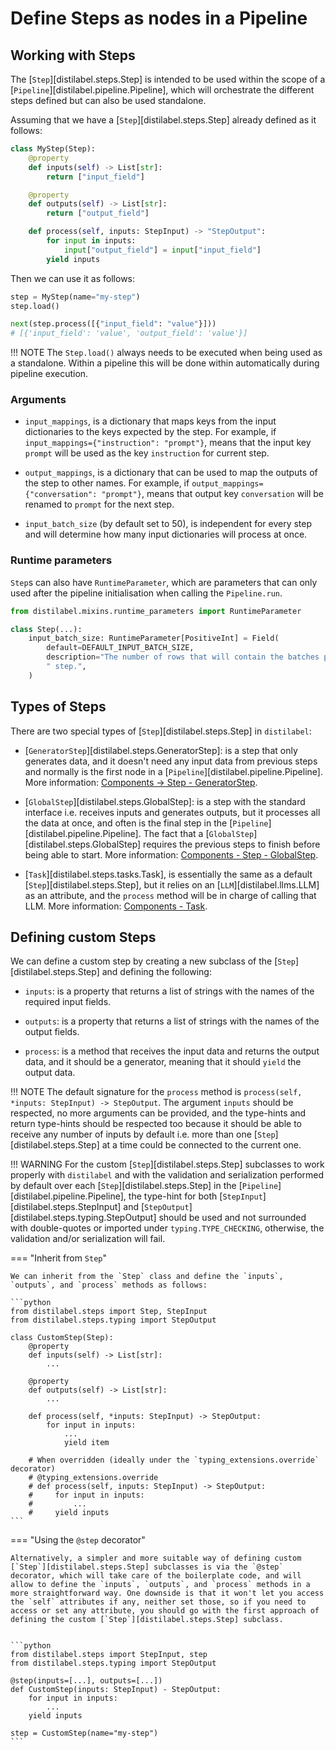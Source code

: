 # Define Steps as nodes in a Pipeline

## Working with Steps

The [`Step`][distilabel.steps.Step] is intended to be used within the scope of a [`Pipeline`][distilabel.pipeline.Pipeline], which will orchestrate the different steps defined but can also be used standalone.

Assuming that we have a [`Step`][distilabel.steps.Step] already defined as it follows:

```python
class MyStep(Step):
    @property
    def inputs(self) -> List[str]:
        return ["input_field"]

    @property
    def outputs(self) -> List[str]:
        return ["output_field"]

    def process(self, inputs: StepInput) -> "StepOutput":
        for input in inputs:
            input["output_field"] = input["input_field"]
        yield inputs
```

Then we can use it as follows:

```python
step = MyStep(name="my-step")
step.load()

next(step.process([{"input_field": "value"}]))
# [{'input_field': 'value', 'output_field': 'value'}]
```
!!! NOTE
    The `Step.load()` always needs to be executed when being used as a standalone. Within a pipeline this will be done within automatically during pipeline execution.

### Arguments

- `input_mappings`, is a dictionary that maps keys from the input dictionaries to the keys expected by the step. For example, if `input_mappings={"instruction": "prompt"}`, means that the input key `prompt` will be used as the key `instruction` for current step.

- `output_mappings`, is a dictionary that can be used to map the outputs of the step to other names. For example, if `output_mappings={"conversation": "prompt"}`, means that output key `conversation` will be renamed to `prompt` for the next step.

- `input_batch_size` (by default set to 50), is independent for every step and will determine how many input dictionaries will process at once.

### Runtime parameters

`Step`s can also have `RuntimeParameter`, which are parameters that can only used after the pipeline initialisation when calling the `Pipeline.run`.

```python
from distilabel.mixins.runtime_parameters import RuntimeParameter

class Step(...):
    input_batch_size: RuntimeParameter[PositiveInt] = Field(
        default=DEFAULT_INPUT_BATCH_SIZE,
        description="The number of rows that will contain the batches processed by the"
        " step.",
    )
```

## Types of Steps

There are two special types of [`Step`][distilabel.steps.Step] in `distilabel`:

* [`GeneratorStep`][distilabel.steps.GeneratorStep]: is a step that only generates data, and it doesn't need any input data from previous steps and normally is the first node in a [`Pipeline`][distilabel.pipeline.Pipeline]. More information: [Components -> Step - GeneratorStep](./generator_step.md).

* [`GlobalStep`][distilabel.steps.GlobalStep]: is a step with the standard interface i.e. receives inputs and generates outputs, but it processes all the data at once, and often is the final step in the [`Pipeline`][distilabel.pipeline.Pipeline]. The fact that a [`GlobalStep`][distilabel.steps.GlobalStep] requires the previous steps  to finish before being able to start. More information: [Components - Step - GlobalStep](global_step.md).

* [`Task`][distilabel.steps.tasks.Task], is essentially the same as a default [`Step`][distilabel.steps.Step], but it relies on an [`LLM`][distilabel.llms.LLM] as an attribute, and the `process` method will be in charge of calling that LLM. More information: [Components - Task](../task/index.md).

## Defining custom Steps

We can define a custom step by creating a new subclass of the [`Step`][distilabel.steps.Step] and defining the following:

- `inputs`: is a property that returns a list of strings with the names of the required input fields.

- `outputs`: is a property that returns a list of strings with the names of the output fields.

- `process`: is a method that receives the input data and returns the output data, and it should be a generator, meaning that it should `yield` the output data.

!!! NOTE
    The default signature for the `process` method is `process(self, *inputs: StepInput) -> StepOutput`. The argument `inputs` should be respected, no more arguments can be provided, and the type-hints and return type-hints should be respected too because it should be able to receive any number of inputs by default i.e. more than one [`Step`][distilabel.steps.Step] at a time could be connected to the current one.

!!! WARNING
    For the custom [`Step`][distilabel.steps.Step] subclasses to work properly with `distilabel` and with the validation and serialization performed by default over each [`Step`][distilabel.steps.Step] in the [`Pipeline`][distilabel.pipeline.Pipeline], the type-hint for both [`StepInput`][distilabel.steps.StepInput] and [`StepOutput`][distilabel.steps.typing.StepOutput] should be used and not surrounded with double-quotes or imported under `typing.TYPE_CHECKING`, otherwise, the validation and/or serialization will fail.

=== "Inherit from `Step`"

    We can inherit from the `Step` class and define the `inputs`, `outputs`, and `process` methods as follows:

    ```python
    from distilabel.steps import Step, StepInput
    from distilabel.steps.typing import StepOutput

    class CustomStep(Step):
        @property
        def inputs(self) -> List[str]:
            ...

        @property
        def outputs(self) -> List[str]:
            ...

        def process(self, *inputs: StepInput) -> StepOutput:
            for input in inputs:
                ...
                yield item

        # When overridden (ideally under the `typing_extensions.override` decorator)
        # @typing_extensions.override
        # def process(self, inputs: StepInput) -> StepOutput:
        #     for input in inputs:
        #         ...
        #     yield inputs
    ```

=== "Using the `@step` decorator"

    Alternatively, a simpler and more suitable way of defining custom [`Step`][distilabel.steps.Step] subclasses is via the `@step` decorator, which will take care of the boilerplate code, and will allow to define the `inputs`, `outputs`, and `process` methods in a more straightforward way. One downside is that it won't let you access the `self` attributes if any, neither set those, so if you need to access or set any attribute, you should go with the first approach of defining the custom [`Step`][distilabel.steps.Step] subclass.


    ```python
    from distilabel.steps import StepInput, step
    from distilabel.steps.typing import StepOutput

    @step(inputs=[...], outputs=[...])
    def CustomStep(inputs: StepInput) - StepOutput:
        for input in inputs:
            ...
        yield inputs

    step = CustomStep(name="my-step")
    ```